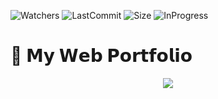 ![Watchers](https://img.shields.io/github/watchers/melirossi/melirossi?color=orange&label=Watchers&style=flat-square)
![LastCommit](https://img.shields.io/github/last-commit/melirossi/portfolio_Data/master?color=blue&label=Last%20commit&style=flat-square)
![Size](https://img.shields.io/github/repo-size/melirossi/portfolio_Data?color=brightgreen&label=Repo%20size&style=flat-square)
![InProgress](https://img.shields.io/badge/Status-in_Progress-red?style=flat-square)

# 💼 𝗠𝘆 𝗪𝗲𝗯 𝗣𝗼𝗿𝘁𝗳𝗼𝗹𝗶𝗼

<p align="center">
  <a><img align="center" src="https://github.com/melirossi/MyPortfolio_FrontEnd/blob/master/Images/Under%20construction.gif"/></a>
</p>
